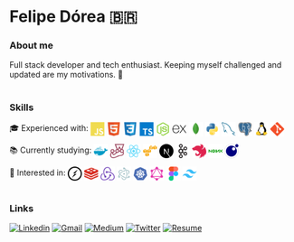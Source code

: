 # Felipe Dórea 🇧🇷

### About me
Full stack developer and tech enthusiast. Keeping myself challenged and updated are my motivations. 🤖

#

### Skills
🎓 Experienced with:
[<img align="center" alt="JavaScript" height="25" width="25" src="https://raw.githubusercontent.com/devicons/devicon/master/icons/javascript/javascript-plain.svg">](https://developer.mozilla.org/en-US/docs/Web/JavaScript)
[<img align="center" alt="HTML" height="25" width="25" src="https://raw.githubusercontent.com/devicons/devicon/master/icons/html5/html5-original.svg">](https://developer.mozilla.org/en-US/docs/Web/HTML)
[<img align="center" alt="CSS" height="25" width="25" src="https://raw.githubusercontent.com/devicons/devicon/master/icons/css3/css3-original.svg">](https://developer.mozilla.org/en-US/docs/Web/CSS)
[<img align="center" alt="TypeScript" height="25" width="25" src="https://raw.githubusercontent.com/devicons/devicon/master/icons/typescript/typescript-original.svg">](https://www.typescriptlang.org/)
[<img align="center" alt="NodeJS" height="25" width="25" src="https://raw.githubusercontent.com/devicons/devicon/master/icons/nodejs/nodejs-original.svg">](https://nodejs.org/)
[<img align="center" alt="Express" height="25" width="25" src="https://raw.githubusercontent.com/devicons/devicon/master/icons/express/express-original.svg">](https://expressjs.com/)
[<img align="center" alt="MongoDB" height="25" width="25" src="https://raw.githubusercontent.com/devicons/devicon/master/icons/mongodb/mongodb-original.svg">](https://www.mongodb.com/)
[<img align="center" alt="Python" height="25" width="25" src="https://raw.githubusercontent.com/devicons/devicon/master/icons/python/python-original.svg">](https://www.python.org/)
[<img align="center" alt="MySQL" height="25" width="25" src="https://raw.githubusercontent.com/devicons/devicon/master/icons/mysql/mysql-original.svg">](https://www.mysql.com/)
[<img align="center" alt="PostgreSQL" height="25" width="25" src="https://raw.githubusercontent.com/devicons/devicon/master/icons/postgresql/postgresql-original.svg">](https://www.postgresql.org/)
[<img align="center" alt="Linux" height="25" width="25" src="https://raw.githubusercontent.com/devicons/devicon/master/icons/linux/linux-original.svg">](https://en.wikipedia.org/wiki/Linux)
[<img align="center" alt="Git" height="25" width="25" src="https://raw.githubusercontent.com/devicons/devicon/master/icons/git/git-original.svg">](https://git-scm.com/)

📚 Currently studying:
[<img align="center" alt="Docker" height="25" width="25" src="https://raw.githubusercontent.com/devicons/devicon/master/icons/docker/docker-plain.svg">](https://www.docker.com/)
[<img align="center" alt="Jest" height="25" width="25" src="https://raw.githubusercontent.com/devicons/devicon/master/icons/jest/jest-plain.svg">](https://jestjs.io/)
[<img align="center" alt="React" height="25" width="25" src="https://raw.githubusercontent.com/devicons/devicon/master/icons/react/react-original.svg">](https://reactjs.org/)
[<img align="center" alt="AWS" height="25" width="25" src="https://raw.githubusercontent.com/devicons/devicon/master/icons/amazonwebservices/amazonwebservices-original.svg">](https://aws.amazon.com/)
[<img align="center" alt="Next" height="25" width="25" src="https://raw.githubusercontent.com/devicons/devicon/master/icons/nextjs/nextjs-original.svg">](https://nextjs.org/)
[<img align="center" alt="Kafka" height="25" width="25" src="https://raw.githubusercontent.com/devicons/devicon/master/icons/apachekafka/apachekafka-original.svg">](https://kafka.apache.org/)
[<img align="center" alt="Nest" height="25" width="25" src="https://raw.githubusercontent.com/devicons/devicon/master/icons/nestjs/nestjs-plain.svg">](https://nestjs.com/)
[<img align="center" alt="Nginx" height="25" width="25" src="https://raw.githubusercontent.com/devicons/devicon/master/icons/nginx/nginx-original.svg">](https://nginx.org/)
[<img align="center" alt="Lua" height="25" width="25" src="https://raw.githubusercontent.com/devicons/devicon/master/icons/lua/lua-original.svg">](https://www.lua.org/)

📝 Interested in:
[<img align="center" alt="Socketio" height="25" width="25" src="https://raw.githubusercontent.com/devicons/devicon/master/icons/socketio/socketio-original.svg">](https://socket.io/)
[<img align="center" alt="Redis" height="25" width="25" src="https://raw.githubusercontent.com/devicons/devicon/master/icons/redis/redis-plain.svg">](https://redis.io/)
[<img align="center" alt="Redux" height="25" width="25" src="https://raw.githubusercontent.com/devicons/devicon/master/icons/redux/redux-original.svg">](https://redux.js.org/)
[<img align="center" alt="Electron" height="25" width="25" src="https://raw.githubusercontent.com/devicons/devicon/master/icons/electron/electron-original.svg">](https://www.electronjs.org/)
[<img align="center" alt="Kubernetes" height="25" width="25" src="https://raw.githubusercontent.com/devicons/devicon/master/icons/kubernetes/kubernetes-plain.svg">](https://kubernetes.io/)
[<img align="center" alt="GraphQL" height="25" width="25" src="https://raw.githubusercontent.com/devicons/devicon/master/icons/graphql/graphql-plain.svg">](https://graphql.org/)
[<img align="center" alt="Figma" height="25" width="25" src="https://raw.githubusercontent.com/devicons/devicon/master/icons/figma/figma-original.svg">](https://www.figma.com/)
[<img align="center" alt="TailwindCSS" height="25" width="25" src="https://raw.githubusercontent.com/devicons/devicon/master/icons/tailwindcss/tailwindcss-plain.svg">](https://tailwindcss.com/)

#

### Links
[![Linkedin](https://img.shields.io/badge/LinkedIn-0072b1?style=flat&logo=Linkedin&logoColor=white&link=https://www.linkedin.com/in/flpdorea/)](https://www.linkedin.com/in/flpdorea/) 
[![Gmail](https://img.shields.io/badge/Gmail-DB4437?style=flat&logo=Gmail&logoColor=white&link=mailto:felipeldorea@gmail.com)](mailto:felipeldorea@gmail.com)
[![Medium](https://img.shields.io/badge/Medium-000000?style=flat&logo=Medium&logoColor=white&link=https://flpdorea.medium.com)](https://flpdorea.medium.com/)
[![Twitter](https://img.shields.io/badge/Twitter-1DA1F2?style=flat&logo=Twitter&logoColor=white&link=https://twitter.com/flpdorea)](https://twitter.com/flpdorea)
[![Resume](https://img.shields.io/badge/Resume-ffffff?style=flat&logo=googledrive&logoColor=black&link=https://drive.google.com/file/d/1Gg8-LmUmf5c6_q8ch50XS9Vy4jUrd4v2/view)](https://drive.google.com/file/d/1Gg8-LmUmf5c6_q8ch50XS9Vy4jUrd4v2/view)
